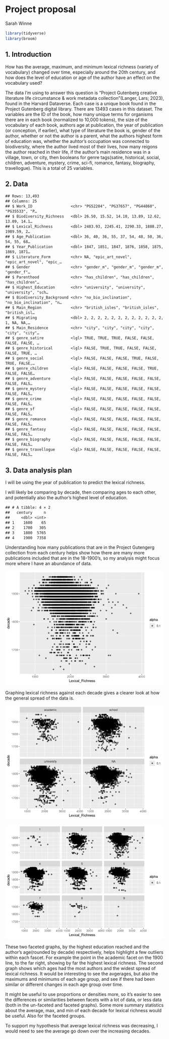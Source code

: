 Project proposal
================
Sarah Winne

``` r
library(tidyverse)
library(broom)
```

## 1. Introduction

How has the average, maximum, and minimum lexical richness (variety of
vocabulary) changed over time, especially around the 20th century, and
how does the level of education or age of the author have an effect on
the vocabulary used?

The data I’m using to answer this question is “Project Gutenberg
creative literature life circumstance & work metadata
collection”(Langer, Lars; 2023), found in the Harvard Dataverse. Each
case is a unique book found in the Project Gutenberg digital library.
There are 13493 cases in this dataset. The variables are the ID of the
book, how many unique terms for organisms there are in each book
(normalized to 10,000 tokens), the size of the vocabulary of each book,
authors age at publication, the year of publication (or conception, if
earlier), what type of literature the book is, gender of the author,
whether or not the author is a parent, what the authors highest form of
education was, whether the auhtor’s occupation was connected to
biodiversity, where the author lived most of their lives, how many
reigons the author reached in their life, if the author’s main residence
was in a village, town, or city, then booleans for genre tags(satire,
historical, social, children, adventure, mystery, crime, sci-fi,
romance, fantasy, biography, travellogue). This is a total of 25
variables.

## 2. Data

    ## Rows: 13,493
    ## Columns: 25
    ## $ Work_ID                 <chr> "PG52204", "PG37657", "PG44860", "PG35533", "P…
    ## $ Biodiversity_Richness   <dbl> 26.50, 15.52, 14.10, 13.89, 12.62, 13.09, 14.1…
    ## $ Lexical_Richness        <dbl> 2483.93, 2245.41, 2290.33, 1888.27, 1989.59, 2…
    ## $ Age_Publication         <dbl> 36, 40, 36, 55, 37, 54, 48, 50, 36, 54, 55, 68…
    ## $ Year_Publication        <dbl> 1847, 1851, 1847, 1876, 1858, 1875, 1869, 1871…
    ## $ Literature_Form         <chr> NA, "epic_art_novel", "epic_art_novel", "epic_…
    ## $ Gender                  <chr> "gender_m", "gender_m", "gender_m", "gender_f"…
    ## $ Parenthood              <chr> "has_children", "has_children", "has_children"…
    ## $ Highest_Education       <chr> "university", "university", "university", "sch…
    ## $ Biodiversity_Background <chr> "no_bio_inclination", "no_bio_inclination", "n…
    ## $ Main_Region             <chr> "british_isles", "british_isles", "british_isl…
    ## $ Migrating               <dbl> 2, 2, 2, 2, 2, 2, 2, 2, 2, 2, 2, 2, 1, NA, NA,…
    ## $ Main_Residence          <chr> "city", "city", "city", "city", "city", "city"…
    ## $ genre_satire            <lgl> TRUE, TRUE, TRUE, FALSE, FALSE, FALSE, FALSE, …
    ## $ genre_historical        <lgl> FALSE, TRUE, TRUE, FALSE, FALSE, FALSE, TRUE, …
    ## $ genre_social            <lgl> FALSE, FALSE, FALSE, TRUE, FALSE, TRUE, FALSE,…
    ## $ genre_children          <lgl> FALSE, FALSE, FALSE, FALSE, TRUE, FALSE, FALSE…
    ## $ genre_adventure         <lgl> FALSE, FALSE, FALSE, FALSE, FALSE, FALSE, FALS…
    ## $ genre_mystery           <lgl> FALSE, FALSE, FALSE, FALSE, FALSE, FALSE, FALS…
    ## $ genre_crime             <lgl> FALSE, FALSE, FALSE, FALSE, FALSE, FALSE, FALS…
    ## $ genre_sf                <lgl> FALSE, FALSE, FALSE, FALSE, FALSE, FALSE, FALS…
    ## $ genre_romance           <lgl> FALSE, FALSE, FALSE, FALSE, FALSE, FALSE, FALS…
    ## $ genre_fantasy           <lgl> FALSE, FALSE, FALSE, FALSE, FALSE, FALSE, FALS…
    ## $ genre_biography         <lgl> FALSE, FALSE, FALSE, FALSE, FALSE, FALSE, FALS…
    ## $ genre_travellogue       <lgl> FALSE, FALSE, FALSE, FALSE, FALSE, FALSE, FALS…

## 3. Data analysis plan

I will be using the year of publication to predict the lexical richness.

I will likely be comparing by decade, then comparing ages to each other,
and potentially also the author’s highest level of education.

    ## # A tibble: 4 × 2
    ##   century     n
    ##     <dbl> <int>
    ## 1    1600    65
    ## 2    1700   305
    ## 3    1800  5765
    ## 4    1900  7358

Understanding how many publications that are in the Project Gutengerg
collection from each century helps show how there are many more
publications included that are in the 18-1900’s, so my analysis might
focus more where I have an abundance of data.

![](proposal_files/figure-gfm/unnamed-chunk-4-1.png)<!-- -->

Graphing lexical richness against each decade gives a clearer look at
how the general spread of the data is.

![](proposal_files/figure-gfm/unnamed-chunk-5-1.png)<!-- -->

![](proposal_files/figure-gfm/unnamed-chunk-6-1.png)<!-- -->

These two faceted graphs, by the highest education reached and the
author’s age(rounded by decade) respectively, helps highlight a few
outliers within each fascet. For example the point in the academic facet
on the 1900 line, to the far right, showing by far the highest lexical
richness. The second graph shows which ages had the most authors and the
widest spread of lexical richness. It would be interesting to see the
avgerages, but also the maximums and minimums of each age group, and see
if there had been similar or different changes in each age group over
time.

It might be useful to use proportions or densities more, so it’s easier
to see the differences or similarities between facets with a lot of
data, or less data (both in the un-faceted and faceted graphs). Some
more summary statistics about the average, max, and min of each decade
for lexical richness would be useful. Also for the faceted groups.

To support my hypothesis that average lexical richness was decreasing, I
would need to see the average go down over the increasing decades.
